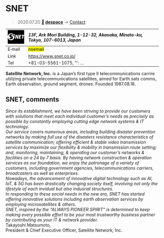 # SNET
> 2020.07.20 **[🚀](../index/index.md) [despace](index.md)** → [Contact](contact.md)

|[![](f/contact/s/snet_logo1_thumb.png)](f/contact/s/snet_logo1.png)|*13F, Ark Mori Building, 1-12-32, Akasaka, Minato-ku, Tokyo, 107-6013, Japan*|
|:--|:--|
|E‑mail|<mark>noemail</mark>|
|Link|<https://www.snet.co.jp/>|
|Tel|+81-03-5561-1075, ℻: …|

**Satellite Network, Inc.** is a Japan’s first type Ⅱ telecommunications carrire utilizing private telecommunications satellites, aimed for Earth sats comms, Earth observation, ground segment, drones. Founded 1987.08.18.

<p style="page-break-after:always"> </p>

## SNET, comments

*Since its establishment, we have been striving to provide our customers with solutions that meet each individual customer’s needs as precisely as possible by constantly employing cutting edge network systems & IT technology.<br> Our service covers numerous areas, including building disaster prevention networks by making full use of the disasters resistance characteristics of satellite communication; offering efficient & stable video transmission services by maximize our flexibility & mobility in transmission route setting; and, monitoring, maintaining, & operating our customer’s networks & facilities  on a 24 by 7 basis. By having network construction & operation services as our foundation, we enjoy the patronage of a variety of customers, including government agencies, telecommunications carriers, broadcasters as well as enterprises.<br> Nowadays, the advancement of innovative digital technology such as AI, IoT, & 5G has been drastically changing society itself, involving not only the lifestyle of each invidual but also indusrial structures.<br> In responding to these social needs in the new era, SNET has started offering innovative solutions including earth observation services by employing microsatellites & others.<br> SNET, inspired by the “ALWAYS PIONEER SPIRIT” is determined to keep making every possible effort to be your most trustworthy business partner by contributing as your IT & network provider.*<br> Takayoshi Matsumoto,<br> President & Chief Executive Officer, Satellite Network, Inc.


